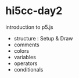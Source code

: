 # hi5cc-day2
introduction to p5.js
- structure : Setup & Draw
- comments
- colors
- variables
- operators
- conditionals
